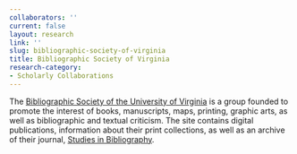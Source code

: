 ```yaml
---
collaborators: ''
current: false
layout: research
link: ''
slug: bibliographic-society-of-virginia
title: Bibliographic Society of Virginia
research-category:
- Scholarly Collaborations
---
```


The [Bibliographic Society of the University of Virginia](http://bsuva.org/) is a group founded to promote the interest of books, manuscripts, maps, printing, graphic arts, as well as bibliographic and textual criticism. The site contains digital publications, information about their print collections, as well as an archive of their journal, [Studies in Bibliography](http://bsuva.org/wordpress/studies-in-bibliography/). 
